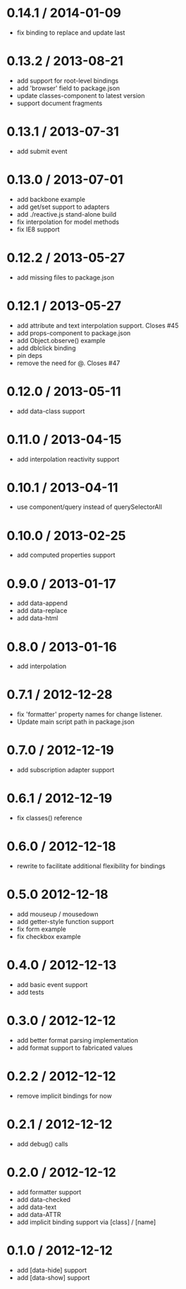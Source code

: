 0.14.1 / 2014-01-09
===================
 * fix binding to replace and update last

0.13.2 / 2013-08-21 
==================

 * add support for root-level bindings
 * add 'browser' field to package.json
 * update classes-component to latest version
 * support document fragments

0.13.1 / 2013-07-31 
==================

 * add submit event

0.13.0 / 2013-07-01 
==================

 * add backbone example
 * add get/set support to adapters 
 * add ./reactive.js stand-alone build
 * fix interpolation for model methods
 * fix IE8 support

0.12.2 / 2013-05-27 
==================

 * add missing files to package.json

0.12.1 / 2013-05-27 
==================

 * add attribute and text interpolation support. Closes #45
 * add props-component to package.json
 * add Object.observe() example
 * add dblclick binding
 * pin deps
 * remove the need for @. Closes #47

0.12.0 / 2013-05-11 
==================

  * add data-class support

0.11.0 / 2013-04-15 
==================

  * add interpolation reactivity support

0.10.1 / 2013-04-11
==================

  * use component/query instead of querySelectorAll

0.10.0 / 2013-02-25
==================

  * add computed properties support

0.9.0 / 2013-01-17
==================

  * add data-append
  * add data-replace
  * add data-html

0.8.0 / 2013-01-16
==================

  * add interpolation

0.7.1 / 2012-12-28
==================

  * fix 'formatter' property names for change listener.
  * Update main script path in package.json

0.7.0 / 2012-12-19
==================

  * add subscription adapter support

0.6.1 / 2012-12-19
==================

  * fix classes() reference

0.6.0 / 2012-12-18
==================

  * rewrite to facilitate additional flexibility for bindings

0.5.0 2012-12-18
==================

  * add mouseup / mousedown
  * add getter-style function support
  * fix form example
  * fix checkbox example

0.4.0 / 2012-12-13
==================

  * add basic event support
  * add tests

0.3.0 / 2012-12-12
==================

  * add better format parsing implementation
  * add format support to fabricated values

0.2.2 / 2012-12-12
==================

  * remove implicit bindings for now

0.2.1 / 2012-12-12
==================

  * add debug() calls

0.2.0 / 2012-12-12
==================

  * add formatter support
  * add data-checked
  * add data-text
  * add data-ATTR
  * add implicit binding support via [class] / [name]

0.1.0 / 2012-12-12
==================

  * add [data-hide] support
  * add [data-show] support
